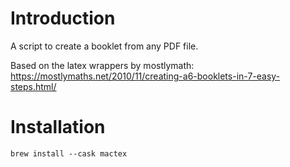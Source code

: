 # Introduction
A script to create a booklet from any PDF file.

Based on the latex wrappers by mostlymath:
https://mostlymaths.net/2010/11/creating-a6-booklets-in-7-easy-steps.html/

# Installation

```brew install --cask mactex```




